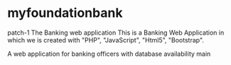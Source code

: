 # myfoundationbank
 patch-1
The Banking web application
This is a Banking Web Application in which we is created with "PHP", "JavaScript", "Html5", "Bootstrap".

A web application for banking officers with database availability
 main
